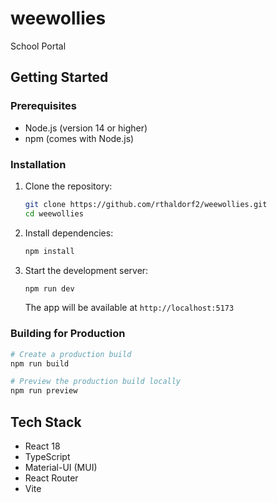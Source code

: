 # weewollies
School Portal

## Getting Started

### Prerequisites
- Node.js (version 14 or higher)
- npm (comes with Node.js)

### Installation
1. Clone the repository:
   ```bash
   git clone https://github.com/rthaldorf2/weewollies.git
   cd weewollies
   ```

2. Install dependencies:
   ```bash
   npm install
   ```

3. Start the development server:
   ```bash
   npm run dev
   ```
   The app will be available at `http://localhost:5173`

### Building for Production
```bash
# Create a production build
npm run build

# Preview the production build locally
npm run preview
```

## Tech Stack
- React 18
- TypeScript
- Material-UI (MUI)
- React Router
- Vite

